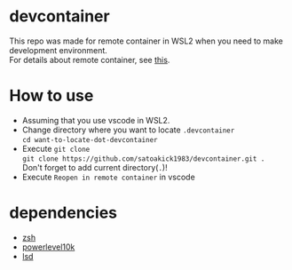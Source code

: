 # devcontainer
This repo was made for remote container in WSL2 when you need to make development environment.  
For details about remote container, see [this](https://code.visualstudio.com/docs/remote/containers).  

# How to use
- Assuming that you use vscode in WSL2.
- Change directory where you want to locate `.devcontainer`  
  `cd want-to-locate-dot-devcontainer`
- Execute `git clone`  
  `git clone https://github.com/satoakick1983/devcontainer.git . `  
  Don't forget to add current directory(`.`)!
- Execute `Reopen in remote container` in vscode 

# dependencies
- [zsh](https://zsh.sourceforge.io/)
- [powerlevel10k](https://github.com/romkatv/powerlevel10k)
- [lsd](https://crates.io/crates/lsd)
